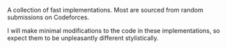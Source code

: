 A collection of fast implementations. Most are sourced from random submissions on Codeforces.

I will make minimal modifications to the code in these implementations, so expect them to be unpleasantly different stylistically.